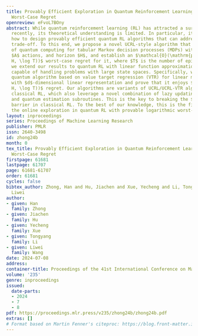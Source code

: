 ```yaml
---
title: Provably Efficient Exploration in Quantum Reinforcement Learning with Logarithmic
  Worst-Case Regret
openreview: eFvoL7BOny
abstract: While quantum reinforcement learning (RL) has attracted a surge of attention
  recently, its theoretical understanding is limited. In particular, it remains elusive
  how to design provably efficient quantum RL algorithms that can address the exploration-exploitation
  trade-off. To this end, we propose a novel UCRL-style algorithm that takes advantage
  of quantum computing for tabular Markov decision processes (MDPs) with $S$ states,
  $A$ actions, and horizon $H$, and establish an $\mathcal{O}(\mathrm{poly}(S, A,
  H, \log T))$ worst-case regret for it, where $T$ is the number of episodes. Furthermore,
  we extend our results to quantum RL with linear function approximation, which is
  capable of handling problems with large state spaces. Specifically, we develop a
  quantum algorithm based on value target regression (VTR) for linear mixture MDPs
  with $d$-dimensional linear representation and prove that it enjoys $\mathcal{O}(\mathrm{poly}(d,
  H, \log T))$ regret. Our algorithms are variants of UCRL/UCRL-VTR algorithms in
  classical RL, which also leverage a novel combination of lazy updating mechanisms
  and quantum estimation subroutines. This is the key to breaking the $\Omega(\sqrt{T})$-regret
  barrier in classical RL. To the best of our knowledge, this is the first work studying
  the online exploration in quantum RL with provable logarithmic worst-case regret.
layout: inproceedings
series: Proceedings of Machine Learning Research
publisher: PMLR
issn: 2640-3498
id: zhong24b
month: 0
tex_title: Provably Efficient Exploration in Quantum Reinforcement Learning with Logarithmic
  Worst-Case Regret
firstpage: 61681
lastpage: 61707
page: 61681-61707
order: 61681
cycles: false
bibtex_author: Zhong, Han and Hu, Jiachen and Xue, Yecheng and Li, Tongyang and Wang,
  Liwei
author:
- given: Han
  family: Zhong
- given: Jiachen
  family: Hu
- given: Yecheng
  family: Xue
- given: Tongyang
  family: Li
- given: Liwei
  family: Wang
date: 2024-07-08
address:
container-title: Proceedings of the 41st International Conference on Machine Learning
volume: '235'
genre: inproceedings
issued:
  date-parts:
  - 2024
  - 7
  - 8
pdf: https://proceedings.mlr.press/v235/zhong24b/zhong24b.pdf
extras: []
# Format based on Martin Fenner's citeproc: https://blog.front-matter.io/posts/citeproc-yaml-for-bibliographies/
---
```


